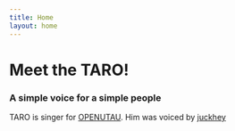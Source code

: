 ```yaml
---
title: Home
layout: home
---
```


# Meet the TARO!
### A simple voice for a simple people

TARO is singer for [OPENUTAU]. Him was voiced by [juckhey]

[OPENUTAU]: https://www.openutau.com
[juckhey]: https://www.youtube.com/@juckheyOfficial
